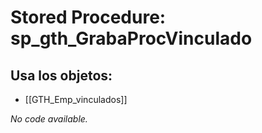 # Stored Procedure: sp_gth_GrabaProcVinculado

## Usa los objetos:
- [[GTH_Emp_vinculados]]

*No code available.*
